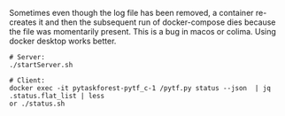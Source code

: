 Sometimes even though the log file has been removed, a container re-creates it and then the subsequent run of
docker-compose dies because the file was momentarily present.  This is a bug in macos or colima. Using docker desktop works better.


```
# Server:
./startServer.sh

# Client:
docker exec -it pytaskforest-pytf_c-1 /pytf.py status --json  | jq .status.flat_list | less
or ./status.sh
```